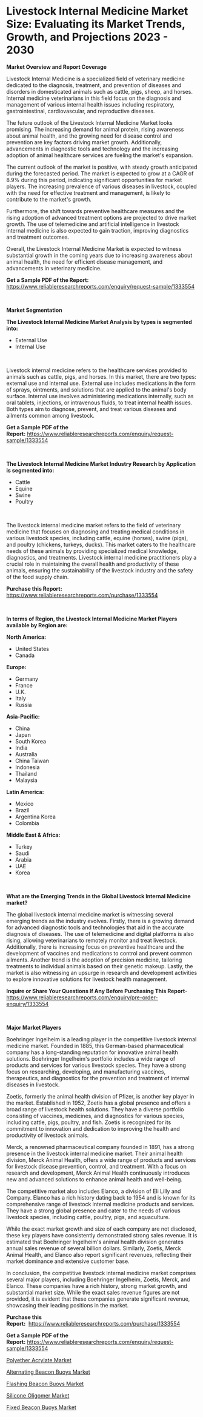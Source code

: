 <p><h1>Livestock Internal Medicine Market Size: Evaluating its Market Trends, Growth, and Projections 2023 - 2030</h1></p><p><strong>Market Overview and Report Coverage</strong></p>
<p><p>Livestock Internal Medicine is a specialized field of veterinary medicine dedicated to the diagnosis, treatment, and prevention of diseases and disorders in domesticated animals such as cattle, pigs, sheep, and horses. Internal medicine veterinarians in this field focus on the diagnosis and management of various internal health issues including respiratory, gastrointestinal, cardiovascular, and reproductive diseases.</p><p>The future outlook of the Livestock Internal Medicine Market looks promising. The increasing demand for animal protein, rising awareness about animal health, and the growing need for disease control and prevention are key factors driving market growth. Additionally, advancements in diagnostic tools and technology and the increasing adoption of animal healthcare services are fueling the market's expansion.</p><p>The current outlook of the market is positive, with steady growth anticipated during the forecasted period. The market is expected to grow at a CAGR of 8.9% during this period, indicating significant opportunities for market players. The increasing prevalence of various diseases in livestock, coupled with the need for effective treatment and management, is likely to contribute to the market's growth.</p><p>Furthermore, the shift towards preventive healthcare measures and the rising adoption of advanced treatment options are projected to drive market growth. The use of telemedicine and artificial intelligence in livestock internal medicine is also expected to gain traction, improving diagnostics and treatment outcomes.</p><p>Overall, the Livestock Internal Medicine Market is expected to witness substantial growth in the coming years due to increasing awareness about animal health, the need for efficient disease management, and advancements in veterinary medicine.</p></p>
<p><strong>Get a Sample PDF of the Report:</strong> <a href="https://www.reliableresearchreports.com/enquiry/request-sample/1333554">https://www.reliableresearchreports.com/enquiry/request-sample/1333554</a></p>
<p>&nbsp;</p>
<p><strong>Market Segmentation</strong></p>
<p><strong>The Livestock Internal Medicine Market Analysis by types is segmented into:</strong></p>
<p><ul><li>External Use</li><li>Internal Use</li></ul></p>
<p>&nbsp;</p>
<p><p>Livestock internal medicine refers to the healthcare services provided to animals such as cattle, pigs, and horses. In this market, there are two types: external use and internal use. External use includes medications in the form of sprays, ointments, and solutions that are applied to the animal's body surface. Internal use involves administering medications internally, such as oral tablets, injections, or intravenous fluids, to treat internal health issues. Both types aim to diagnose, prevent, and treat various diseases and ailments common among livestock.</p></p>
<p><strong>Get a Sample PDF of the Report:</strong>&nbsp;<a href="https://www.reliableresearchreports.com/enquiry/request-sample/1333554">https://www.reliableresearchreports.com/enquiry/request-sample/1333554</a></p>
<p>&nbsp;</p>
<p><strong>The Livestock Internal Medicine Market Industry Research by Application is segmented into:</strong></p>
<p><ul><li>Cattle</li><li>Equine</li><li>Swine</li><li>Poultry</li></ul></p>
<p>&nbsp;</p>
<p><p>The livestock internal medicine market refers to the field of veterinary medicine that focuses on diagnosing and treating medical conditions in various livestock species, including cattle, equine (horses), swine (pigs), and poultry (chickens, turkeys, ducks). This market caters to the healthcare needs of these animals by providing specialized medical knowledge, diagnostics, and treatments. Livestock internal medicine practitioners play a crucial role in maintaining the overall health and productivity of these animals, ensuring the sustainability of the livestock industry and the safety of the food supply chain.</p></p>
<p><strong>Purchase this Report:</strong>&nbsp; <a href="https://www.reliableresearchreports.com/purchase/1333554">https://www.reliableresearchreports.com/purchase/1333554</a></p>
<p>&nbsp;</p>
<p><strong>In terms of Region, the Livestock Internal Medicine Market Players available by Region are:</strong></p>
<p>
    <p> <strong> North America: </strong>
        <ul>
            <li>United States</li>
            <li>Canada</li>
        </ul>
        </p> 
    <p> <strong> Europe: </strong>
        <ul>
            <li>Germany</li>
            <li>France</li>
            <li>U.K.</li>
            <li>Italy</li>
            <li>Russia</li>
        </ul>
        </p> 
    <p> <strong> Asia-Pacific: </strong>
        <ul>
            <li>China</li>
            <li>Japan</li>
            <li>South Korea</li>
            <li>India</li>
            <li>Australia</li>
            <li>China Taiwan</li>
            <li>Indonesia</li>
            <li>Thailand</li>
            <li>Malaysia</li>
        </ul>
        </p> 
    <p> <strong> Latin America: </strong>
        <ul>
            <li>Mexico</li>
            <li>Brazil</li>
            <li>Argentina Korea</li>
            <li>Colombia</li>
        </ul>
        </p> 
    <p> <strong> Middle East & Africa: </strong>
        <ul>
            <li>Turkey</li>
            <li>Saudi</li>
            <li>Arabia</li>
            <li>UAE</li>
            <li>Korea</li>
        </ul>
    </p>
    </p>
<p>&nbsp;</p>
<p><strong>What are the Emerging Trends in the Global Livestock Internal Medicine market?</strong></p>
<p><p>The global livestock internal medicine market is witnessing several emerging trends as the industry evolves. Firstly, there is a growing demand for advanced diagnostic tools and technologies that aid in the accurate diagnosis of diseases. The use of telemedicine and digital platforms is also rising, allowing veterinarians to remotely monitor and treat livestock. Additionally, there is increasing focus on preventive healthcare and the development of vaccines and medications to control and prevent common ailments. Another trend is the adoption of precision medicine, tailoring treatments to individual animals based on their genetic makeup. Lastly, the market is also witnessing an upsurge in research and development activities to explore innovative solutions for livestock health management.</p></p>
<p><strong>Inquire or Share Your Questions If Any Before Purchasing This Report</strong>- <a href="https://www.reliableresearchreports.com/enquiry/pre-order-enquiry/1333554">https://www.reliableresearchreports.com/enquiry/pre-order-enquiry/1333554</a></p>
<p>&nbsp;</p>
<p><strong>Major Market Players</strong></p>
<p><p>Boehringer Ingelheim is a leading player in the competitive livestock internal medicine market. Founded in 1885, this German-based pharmaceutical company has a long-standing reputation for innovative animal health solutions. Boehringer Ingelheim's portfolio includes a wide range of products and services for various livestock species. They have a strong focus on researching, developing, and manufacturing vaccines, therapeutics, and diagnostics for the prevention and treatment of internal diseases in livestock.</p><p>Zoetis, formerly the animal health division of Pfizer, is another key player in the market. Established in 1952, Zoetis has a global presence and offers a broad range of livestock health solutions. They have a diverse portfolio consisting of vaccines, medicines, and diagnostics for various species, including cattle, pigs, poultry, and fish. Zoetis is recognized for its commitment to innovation and dedication to improving the health and productivity of livestock animals.</p><p>Merck, a renowned pharmaceutical company founded in 1891, has a strong presence in the livestock internal medicine market. Their animal health division, Merck Animal Health, offers a wide range of products and services for livestock disease prevention, control, and treatment. With a focus on research and development, Merck Animal Health continuously introduces new and advanced solutions to enhance animal health and well-being.</p><p>The competitive market also includes Elanco, a division of Eli Lilly and Company. Elanco has a rich history dating back to 1954 and is known for its comprehensive range of livestock internal medicine products and services. They have a strong global presence and cater to the needs of various livestock species, including cattle, poultry, pigs, and aquaculture.</p><p>While the exact market growth and size of each company are not disclosed, these key players have consistently demonstrated strong sales revenue. It is estimated that Boehringer Ingelheim's animal health division generates annual sales revenue of several billion dollars. Similarly, Zoetis, Merck Animal Health, and Elanco also report significant revenues, reflecting their market dominance and extensive customer base.</p><p>In conclusion, the competitive livestock internal medicine market comprises several major players, including Boehringer Ingelheim, Zoetis, Merck, and Elanco. These companies have a rich history, strong market growth, and substantial market size. While the exact sales revenue figures are not provided, it is evident that these companies generate significant revenue, showcasing their leading positions in the market.</p></p>
<p><strong>Purchase this Report:</strong>&nbsp;&nbsp;<a href="https://www.reliableresearchreports.com/purchase/1333554">https://www.reliableresearchreports.com/purchase/1333554</a></p>
<p></p>
<p><strong>Get a Sample PDF of the Report:</strong>&nbsp;<a href="https://www.reliableresearchreports.com/enquiry/request-sample/1333554">https://www.reliableresearchreports.com/enquiry/request-sample/1333554</a></p>
<p><p><a href="https://medium.com/@kcekkboop72786/polyether-acrylate-market-size-growth-forecast-2023-2030-fdd404cf4ada">Polyether Acrylate Market</a></p><p><a href="https://www.linkedin.com/pulse/alternating-beacon-buoys-market-size-share-amp-trends-analysis-c8pvc/">Alternating Beacon Buoys Market</a></p><p><a href="https://www.linkedin.com/pulse/flashing-beacon-buoys-market-size-share-global-analysis-report-knyvc/">Flashing Beacon Buoys Market</a></p><p><a href="https://medium.com/@catherinemartinez15/silicone-oligomer-market-size-growth-forecast-2023-2030-3e554b8c17d2">Silicone Oligomer Market</a></p><p><a href="https://www.linkedin.com/pulse/fixed-beacon-buoys-market-size-2023-2030-global-industrial-gfyec/">Fixed Beacon Buoys Market</a></p></p>